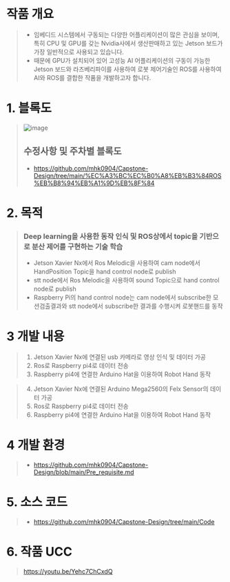 # 작품 개요
> - 임베디드 시스템에서 구동되는 다양한 어플리케이션이 많은 관심을 보이며, 특히 CPU 및 GPU를 갖는 Nvidia사에서 생산판매하고 있는 Jetson 보드가 가장 일반적으로 사용되고 있습니다.
> - 때문에 GPU가 설치되어 있어 고성능 AI 어플리케이션의 구동이 가능한 Jetson 보드와 라즈베리파이를 사용하여 로봇 제어기술인 ROS를 사용하여 AI와 ROS를 결합한 작품을 개발하고자 합니다.

# 1. 블록도
> ![image](https://user-images.githubusercontent.com/103232858/202382935-ff981d4d-f97c-4c58-91d1-cbc1f900b6c2.png)
>
> ## 수정사항 및 주차별 블록도
> - https://github.com/mhk0904/Capstone-Design/tree/main/%EC%A3%BC%EC%B0%A8%EB%B3%84ROS%EB%B8%94%EB%A1%9D%EB%8F%84

# 2. 목적
> ### Deep learning을 사용한 동작 인식 및 ROS상에서 topic을 기반으로 분산 제어를 구현하는 기술 학습
>  - Jetson Xavier Nx에서 Ros Melodic을 사용하여 cam node에서 HandPosition Topic을 hand control node로 publish
>  - stt node에서 Ros Melodic을 사용하여 sound Topic으로 hand control node로 publish
>  - Raspberry Pi의 hand control node는 cam node에서 subscribe한 모션검출결과와 stt node에서 subscribe한 결과를 수행시켜 로봇핸드를 동작

# 3 개발 내용 
> 1. Jetson Xavier Nx에 연결된 usb 카메라로 영상 인식 및 데이터 가공
> 2. Ros로 Raspberry pi4로 데이터 전송
> 3. Raspberry pi4에 연결한 Arduino Hat을 이용하여 Robot Hand 동작

> 4. Jetson Xavier Nx에 연결된 Arduino Mega2560의 Felx Sensor의 데이터 가공
> 5. Ros로 Raspberry pi4로 데이터 전송
> 6. Raspberry pi4에 연결한 Arduino Hat을 이용하여 Robot Hand 동작

# 4 개발 환경
>  - https://github.com/mhk0904/Capstone-Design/blob/main/Pre_requisite.md

# 5. 소스 코드
> - https://github.com/mhk0904/Capstone-Design/tree/main/Code

# 6. 작품 UCC
> https://youtu.be/Yehc7ChCxdQ

